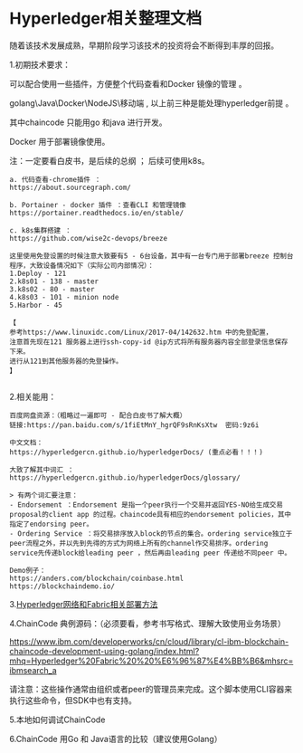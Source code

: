 # Hyperledger相关整理文档 #

随着该技术发展成熟，早期阶段学习该技术的投资将会不断得到丰厚的回报。  

1.初期技术要求：  
  
  可以配合使用一些插件，方便整个代码查看和Docker 镜像的管理 。  

  golang\Java\Docker\NodeJS\移动端 , 以上前三种是能处理hyperledger前提 。  

  其中chaincode 只能用go 和java 进行开发。  
  
  Docker 用于部署镜像使用。  
  
  注：一定要看白皮书，是后续的总纲 ； 后续可使用k8s。  
  ```
  a. 代码查看-chrome插件 ：  
  https://about.sourcegraph.com/  

  b. Portainer - docker 插件 ：查看CLI 和管理镜像  
  https://portainer.readthedocs.io/en/stable/  

  c. k8s集群搭建 ：  
  https://github.com/wise2c-devops/breeze  

  ```  
    这里使用免登设置的时候注意大致要有5 - 6台设备，其中有一台专门用于部署breeze 控制台程序，大致设备情况如下（实际公司内部情况）：  
    1.Deploy - 121  
    2.k8s01 - 138 - master  
    3.k8s02 - 80 - master  
    4.k8s03 - 101 - minion node
    5.Harbor - 45
    
    【
    参考https://www.linuxidc.com/Linux/2017-04/142632.htm 中的免登配置，  
    注意首先现在121 服务器上进行ssh-copy-id @ip方式将所有服务器内容全部登录信息保存下来。
    进行从121到其他服务器的免登操作。
    】

  ```

  ```
  
2.相关能用：  

```
百度网盘资源：（粗略过一遍即可 - 配合白皮书了解大概）  
链接:https://pan.baidu.com/s/1fiEtMnY_hgrQF9sRnKsXtw  密码:9z6i

中文文档：  
https://hyperledgercn.github.io/hyperledgerDocs/ (重点必看！！！)

大致了解其中词汇 ：  
https://hyperledgercn.github.io/hyperledgerDocs/glossary/  

> 有两个词汇要注意：
- Endorsement ：Endorsement 是指一个peer执行一个交易并返回YES-NO给生成交易proposal的client app 的过程。chaincode具有相应的endorsement policies，其中指定了endorsing peer。
- Ordering Service ：将交易排序放入block的节点的集合。ordering service独立于peer流程之外，并以先到先得的方式为网络上所有的channel作交易排序。ordering service先传递block给leading peer ，然后再由leading peer 传递给不同peer 中。

Demo例子：  
https://anders.com/blockchain/coinbase.html  
https://blockchaindemo.io/  
```

3.[Hyperledger网络和Fabric相关部署方法](https://github.com/Mileworks/Hyperledger-Fabric-init/tree/master/1.创建Fabric网络)

4.ChainCode 典例源码：（必须要看，参考书写格式、理解大致使用业务场景）  

https://www.ibm.com/developerworks/cn/cloud/library/cl-ibm-blockchain-chaincode-development-using-golang/index.html?mhq=Hyperledger%20Fabric%20%20%E6%96%87%E4%BB%B6&mhsrc=ibmsearch_a

请注意：这些操作通常由组织或者peer的管理员来完成。这个脚本使用CLI容器来执行这些命令，但SDK中也有支持。

5.本地如何调试ChainCode  

6.ChainCode 用Go 和 Java语言的比较（建议使用Golang）  
